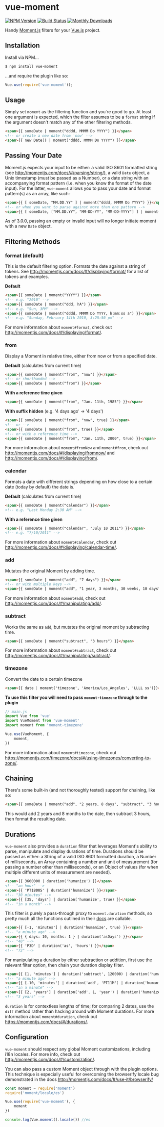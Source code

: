 # vue-moment
[![NPM Version](https://badge.fury.io/js/vue-moment.svg)](https://www.npmjs.com/package/vue-moment) [![Build Status](https://travis-ci.org/brockpetrie/vue-moment.svg?branch=master)](https://travis-ci.org/brockpetrie/vue-moment) [![Monthly Downloads](https://img.shields.io/npm/dm/vue-moment.svg)](https://www.npmjs.com/package/vue-moment)

Handy [Moment.js](http://www.momentjs.com) filters for your [Vue.js](http://vuejs.org/) project.

## Installation

Install via NPM...

```sh
$ npm install vue-moment
```

...and require the plugin like so:

```js
Vue.use(require('vue-moment'));
```

## Usage

Simply set `moment` as the filtering function and you're good to go. At least one argument is expected, which the filter assumes to be a `format` string if the argument doesn't match any of the other filtering methods.

```html
<span>{{ someDate | moment("dddd, MMMM Do YYYY") }}</span>
<!-- or create a new date from 'now' -->
<span>{{ new Date() | moment("dddd, MMMM Do YYYY") }}</span>
```

## Passing Your Date

Moment.js expects your input to be either: a valid ISO 8601 formatted string (see <http://momentjs.com/docs/#/parsing/string/>), a valid `Date` object, a Unix timestamp (must be passed as a Number), or a date string with an accompanying format pattern (i.e. when you know the format of the date input). For the latter, `vue-moment` allows you to pass your date and format pattern(s) as an array, like such:

```html
<span>{{ [ someDate, "MM.DD.YY" ] | moment("dddd, MMMM Do YYYY") }}</span>
<!-- or when you want to parse against more than one pattern -->
<span>{{ [ someDate, ["MM.DD.YY", "MM-DD-YY", "MM-DD-YYYY"] ] | moment("dddd, MMMM Do YYYY") }}</span>
```

As of 3.0.0, passing an empty or invalid input will no longer initiate moment with a new `Date` object.

## Filtering Methods

### format (default)

This is the default filtering option. Formats the date against a string of tokens. See <http://momentjs.com/docs/#/displaying/format/> for a list of tokens and examples.

**Default**

```html
<span>{{ someDate | moment("YYYY") }}</span>
<!-- e.g. "2010" -->
<span>{{ someDate | moment("ddd, hA") }}</span>
<!-- e.g. "Sun, 3PM" -->
<span>{{ someDate | moment("dddd, MMMM Do YYYY, h:mm:ss a") }}</span>
<!-- e.g. "Sunday, February 14th 2010, 3:25:50 pm" -->
```

For more information about `moment#format`, check out <http://momentjs.com/docs/#/displaying/format/>.


### from

Display a Moment in relative time, either from now or from a specified date.

**Default** (calculates from current time)

```html
<span>{{ someDate | moment("from", "now") }}</span>
<!-- or shorthanded -->
<span>{{ someDate | moment("from") }}</span>
```

**With a reference time given**

```html
<span>{{ someDate | moment("from", "Jan. 11th, 1985") }}</span>
```

**With suffix hidden** (e.g. '4 days ago' -> '4 days')

```html
<span>{{ someDate | moment("from", "now", true) }}</span>
<!-- or -->
<span>{{ someDate | moment("from", true) }}</span>
<!-- or with a reference time -->
<span>{{ someDate | moment("from", "Jan. 11th, 2000", true) }}</span>
```

For more information about `moment#fromNow` and `moment#from`, check out <http://momentjs.com/docs/#/displaying/fromnow/> and <http://momentjs.com/docs/#/displaying/from/>.


### calendar

Formats a date with different strings depending on how close to a certain date (today by default) the date is.

**Default** (calculates from current time)

```html
<span>{{ someDate | moment("calendar") }}</span>
<!-- e.g. "Last Monday 2:30 AM" -->
```

**With a reference time given**

```html
<span>{{ someDate | moment("calendar", "July 10 2011") }}</span>
<!-- e.g. "7/10/2011" -->
```

For more information about `moment#calendar`, check out <http://momentjs.com/docs/#/displaying/calendar-time/>.


### add

Mutates the original Moment by adding time.

```html
<span>{{ someDate | moment("add", "7 days") }}</span>
<!-- or with multiple keys -->
<span>{{ someDate | moment("add", "1 year, 3 months, 30 weeks, 10 days") }}</span>
```

For more information about `moment#add`, check out <http://momentjs.com/docs/#/manipulating/add/>.


### subtract

Works the same as `add`, but mutates the original moment by subtracting time.

```html
<span>{{ someDate | moment("subtract", "3 hours") }}</span>
```

For more information about `moment#subtract`, check out <http://momentjs.com/docs/#/manipulating/subtract/>.

### timezone

Convert the date to a certain timezone

```html
<span>{{ date | moment('timezone', 'America/Los_Angeles', 'LLLL ss')}}</span>
```

**To use this filter you will need to pass `moment-timezone` through to the plugin**

```js
// main.js
import Vue from 'vue'
import VueMoment from 'vue-moment'
import moment from 'moment-timezone'

Vue.use(VueMoment, {
    moment,
})
```

For more information about `moment#timezone`, check out <https://momentjs.com/timezone/docs/#/using-timezones/converting-to-zone/>.


## Chaining

There's some built-in (and not thoroughly tested) support for chaining, like so:

```html
<span>{{ someDate | moment("add", "2 years, 8 days", "subtract", "3 hours", "ddd, hA") }}</span>
```

This would add 2 years and 8 months to the date, then subtract 3 hours, then format the resulting date.


## Durations

`vue-moment` also provides a `duration` filter that leverages Moment's ability to parse, manipulate and display durations of time. Durations should be passed as either: a String of a valid ISO 8601 formatted duration, a Number of milliseconds, an Array containing a number and unit of measurement (for passing a number other than milliseconds), or an Object of values (for when multiple different units of measurement are needed).

```html
<span>{{ 3600000 | duration('humanize') }}</span>
<!-- "an hour" -->
<span>{{ 'PT1800S' | duration('humanize') }}</span>
<!-- "30 minutes" -->
<span>{{ [35, 'days'] | duration('humanize', true) }}</span>
<!-- "in a month" -->
```

This filter is purely a pass-through proxy to `moment.duration` methods, so pretty much all the functions outlined in their [docs](https://momentjs.com/docs/#/durations/) are callable.

```html
<span>{{ [-1, 'minutes'] | duration('humanize', true) }}</span>
<!-- "a minute ago" -->
<span>{{ { days: 10, months: 1 } | duration('asDays') }}</span>
<!-- "40" -->
<span>{{ 'P3D' | duration('as', 'hours') }}</span>
<!-- "72" -->
```

For manipulating a duration by either subtraction or addition, first use the relevant filter option, then chain your duration display filter.

```html
<span>{{ [1, 'minutes'] | duration('subtract', 120000) | duration('humanize', true) }}</span>
<!-- "a minute ago" -->
<span>{{ [-10, 'minutes'] | duration('add', 'PT11M') | duration('humanize', true) }}</span>
<!-- "in a minute" -->
<span>{{ [2, 'years'] | duration('add', 1, 'year') | duration('humanize') }}</span>
<!-- "3 years" -->
```

`duration` is for contextless lengths of time; for comparing 2 dates, use the `diff` method rather than hacking around with Moment durations. For more information about `moment#duration`, check out <https://momentjs.com/docs/#/durations/>.


## Configuration

`vue-moment` should respect any global Moment customizations, including i18n locales. For more info, check out <http://momentjs.com/docs/#/customization/>.

You can also pass a custom Moment object through with the plugin options. This technique is especially useful for overcoming the browserify locale bug demonstrated in the docs <http://momentjs.com/docs/#/use-it/browserify/>

```js
const moment = require('moment')
require('moment/locale/es')

Vue.use(require('vue-moment'), {
    moment
})

console.log(Vue.moment().locale()) //es
```
